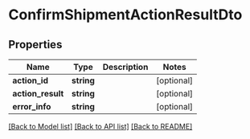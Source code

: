 # ConfirmShipmentActionResultDto

## Properties
Name | Type | Description | Notes
------------ | ------------- | ------------- | -------------
**action_id** | **string** |  | [optional] 
**action_result** | **string** |  | [optional] 
**error_info** | **string** |  | [optional] 

[[Back to Model list]](../README.md#documentation-for-models) [[Back to API list]](../README.md#documentation-for-api-endpoints) [[Back to README]](../README.md)



